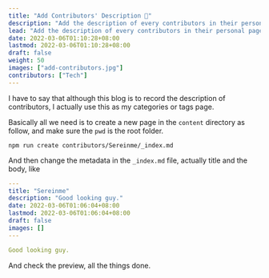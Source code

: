 ```yaml
---
title: "Add Contributors' Description 🧷"
description: "Add the description of every contributors in their personal page."
lead: "Add the description of every contributors in their personal page."
date: 2022-03-06T01:10:28+08:00
lastmod: 2022-03-06T01:10:28+08:00
draft: false
weight: 50
images: ["add-contributors.jpg"]
contributors: ["Tech"]
---
```


I have to say that although this blog is to record the description of contributors, I actually use this as my categories or tags page.

Basically all we need is to create a new page in the `content` directory as follow, and make sure the `pwd` is the root folder.

```shell
npm run create contributors/Sereinme/_index.md
```

And then change the metadata in the `_index.md` file, actually title and the body, like

```yaml
---
title: "Sereinme"
description: "Good looking guy."
date: 2022-03-06T01:06:04+08:00
lastmod: 2022-03-06T01:06:04+08:00
draft: false
images: []
---

Good looking guy.
```

And check the preview, all the things done.
